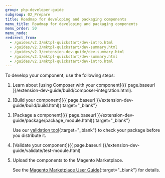 ```yaml
---
group: php-developer-guide
subgroup: 02_Prepare
title: Roadmap for developing and packaging components
menu_title: Roadmap for developing and packaging components
menu_order: 50
menu_node:
redirect_from:
  - /guides/v2.3/mktpl-quickstart/dev-intro.html
  - /guides/v2.3/mktpl-quickstart/dev-summary.html
  - /guides/v2.3/extension-dev-guide/dev-summary.html
  - /guides/v2.1/mktpl-quickstart/dev-summary.html	
  - /guides/v2.1/mktpl-quickstart/dev-intro.html	
---
```


To develop your component, use the following steps:

1.	Learn about [using Composer with your component]({{ page.baseurl }}/extension-dev-guide/build/composer-integration.html).
2.	[Build your component]({{ page.baseurl }}/extension-dev-guide/build/build.html){:target="_blank"}
3.	[Package a component]({{ page.baseurl }}/extension-dev-guide/package/package_module.html){:target="_blank"}

	Use our [validation tool](https://github.com/magento/marketplace-tools){:target="_blank"} to check your package before you distribute it.

4.	[Validate your component]({{ page.baseurl }}/extension-dev-guide/validate/test-module.html)
4.	Upload the components to the Magento Marketplace.

	See the [Magento Marketplace User Guide](http://docs.magento.com/marketplace/user_guide/getting-started.html){:target="_blank"} for details.
